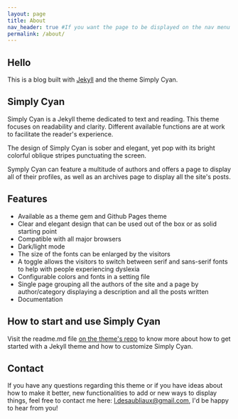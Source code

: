 ```yaml
---
layout: page
title: About
nav_header: true #If you want the page to be displayed on the nav menu on top of the site, leave "true" here. If not, you can leave it blank
permalink: /about/
---
```

## Hello

This is a blog built with [Jekyll](https://jekyllrb.com/) and the theme Simply Cyan.

## Simply Cyan

Simply Cyan is a Jekyll theme dedicated to text and reading. This theme focuses on readability and clarity. Different available functions are at work to facilitate the reader's experience.

The design of Simply Cyan is sober and elegant, yet pop with its bright colorful oblique stripes punctuating the screen.

Symply Cyan can feature a multitude of authors and offers a page to display all of their profiles, as well as an archives page to display all the site's posts.

## Features

- Available as a theme gem and Github Pages theme
- Clear and elegant design that can be used out of the box or as solid starting point
- Compatible with all major browsers
- Dark/light mode
- The size of the fonts can be enlarged by the visitors
- A toggle allows the visitors to switch between serif and sans-serif fonts to help with people experiencing dyslexia
- Configurable colors and fonts in a setting file
- Single page grouping all the authors of the site and a page by author/category displaying a description and all the posts written
- Documentation

## How to start and use Simply Cyan

Visit the readme.md file [on the theme's repo]() to know more about how to get started with a Jekyll theme and how to customize Simply Cyan.

## Contact

If you have any questions regarding this theme or if you have ideas about how to make it better, new functionalities to add or new ways to display things, feel free to contact me here: l.desaubliaux@gmail.com, I'd be happy to hear from you!


